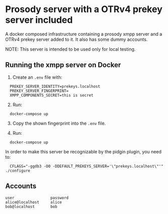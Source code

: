 # Prosody server with a OTRv4 prekey server included

A docker composed infrastructure containing a prosody xmpp server and a OTRv4 prekey server added to it. It also has some dummy accounts.

NOTE: This server is intended to be used only for local testing.

## Running the xmpp server on Docker

1. Create an `.env` file with:

```
  PREKEY_SERVER_IDENTITY=prekeys.localhost
  PREKEY_SERVER_FINGERPRINT=
  XMPP_COMPONENTS_SECRET=this is secret
```

2. Run:

```
  docker-compose up
```

3. Copy the shown fingerprint into the `.env` file.

4. Run:

```
  docker-compose up
```

In order to make this server be recognizable by the pidgin plugin, you need to:

```
  CFLAGS="-ggdb3 -O0 -DDEFAULT_PREKEYS_SERVER='\"prekeys.localhost\"'" ./configure
```

## Accounts
```
user                password
alice@localhost     alice
bob@localhost       bob
```
